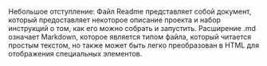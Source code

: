 Небольшое отступление:
Файл Readme представляет собой документ, который предоставляет некоторое описание проекта и набор инструкций о том, как его можно собрать и запустить.
Расширение .md означает Markdown, которое является типом файла, который читается простым текстом, но также может быть легко преобразован в HTML для отображения специальных элементов.